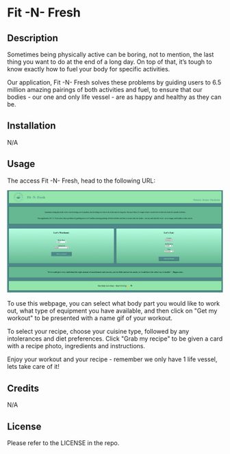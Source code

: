 # Fit -N- Fresh


## Description

Sometimes being physically active can be boring, not to mention, the last thing you want to do at the end of a long day. On top of that, it’s tough to know exactly how to fuel your body for specific activities.

Our application, Fit -N- Fresh solves these problems by guiding users to 6.5 million amazing pairings of both activities and fuel, to ensure that our bodies - our one and only life vessel - are as happy and healthy as they can be.

## Installation

N/A

## Usage

The access Fit -N- Fresh, head to the following URL: 

![Alt Text](./assets/images/FitNFreshAppScreenshot.png)

To use this webpage, you can select what body part you would like to work out, what type of equipment you have available, and then click on "Get my workout" to be presented with a name gif of your workout.

To select your recipe, choose your cuisine type, followed by any intolerances and diet preferences. Click "Grab my recipe" to be given a card with a recipe photo, ingredients and instructions. 

Enjoy your workout and your recipe - remember we only have 1 life vessel, lets take care of it! 


## Credits

N/A

## License

Please refer to the LICENSE in the repo.

